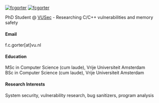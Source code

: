 

[![fcgorter](https://img.shields.io/badge/fcgorter-github-blue?logo=github)](https://github.com/fcgorter) [![fcgorter](https://img.shields.io/badge/Google_Scholar-4285F4?style=for-the-badge&logo=google-scholar&logoColor=white)](https://scholar.google.com/citations?user=Afy4QisAAAAJ)

PhD Student @ [VUSec](https://www.vusec.net) - Researching C/C++ vulnerabilities and memory safety

#### Email
f.c.gorter[at]vu.nl

#### Education
MSc in Computer Science (cum laude), Vrije Universiteit Amsterdam\
BSc in Computer Science (cum laude), Vrije Universiteit Amsterdam

#### Research Interests
System security, vulnerability research, bug sanitizers, program analysis

